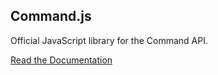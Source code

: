 ## Command.js

Official JavaScript library for the Command API.

[Read the Documentation](https://portal.oncommand.io/docs/command-js/0.35.0/introduction)